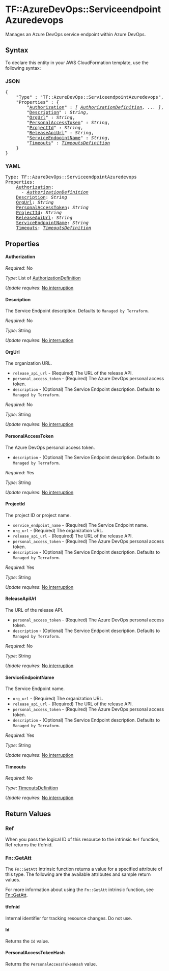 # TF::AzureDevOps::ServiceendpointAzuredevops

Manages an Azure DevOps service endpoint within Azure DevOps.

## Syntax

To declare this entity in your AWS CloudFormation template, use the following syntax:

### JSON

<pre>
{
    "Type" : "TF::AzureDevOps::ServiceendpointAzuredevops",
    "Properties" : {
        "<a href="#authorization" title="Authorization">Authorization</a>" : <i>[ <a href="authorizationdefinition.md">AuthorizationDefinition</a>, ... ]</i>,
        "<a href="#description" title="Description">Description</a>" : <i>String</i>,
        "<a href="#orgurl" title="OrgUrl">OrgUrl</a>" : <i>String</i>,
        "<a href="#personalaccesstoken" title="PersonalAccessToken">PersonalAccessToken</a>" : <i>String</i>,
        "<a href="#projectid" title="ProjectId">ProjectId</a>" : <i>String</i>,
        "<a href="#releaseapiurl" title="ReleaseApiUrl">ReleaseApiUrl</a>" : <i>String</i>,
        "<a href="#serviceendpointname" title="ServiceEndpointName">ServiceEndpointName</a>" : <i>String</i>,
        "<a href="#timeouts" title="Timeouts">Timeouts</a>" : <i><a href="timeoutsdefinition.md">TimeoutsDefinition</a></i>
    }
}
</pre>

### YAML

<pre>
Type: TF::AzureDevOps::ServiceendpointAzuredevops
Properties:
    <a href="#authorization" title="Authorization">Authorization</a>: <i>
      - <a href="authorizationdefinition.md">AuthorizationDefinition</a></i>
    <a href="#description" title="Description">Description</a>: <i>String</i>
    <a href="#orgurl" title="OrgUrl">OrgUrl</a>: <i>String</i>
    <a href="#personalaccesstoken" title="PersonalAccessToken">PersonalAccessToken</a>: <i>String</i>
    <a href="#projectid" title="ProjectId">ProjectId</a>: <i>String</i>
    <a href="#releaseapiurl" title="ReleaseApiUrl">ReleaseApiUrl</a>: <i>String</i>
    <a href="#serviceendpointname" title="ServiceEndpointName">ServiceEndpointName</a>: <i>String</i>
    <a href="#timeouts" title="Timeouts">Timeouts</a>: <i><a href="timeoutsdefinition.md">TimeoutsDefinition</a></i>
</pre>

## Properties

#### Authorization

_Required_: No

_Type_: List of <a href="authorizationdefinition.md">AuthorizationDefinition</a>

_Update requires_: [No interruption](https://docs.aws.amazon.com/AWSCloudFormation/latest/UserGuide/using-cfn-updating-stacks-update-behaviors.html#update-no-interrupt)

#### Description

The Service Endpoint description. Defaults to `Managed by Terraform`.

_Required_: No

_Type_: String

_Update requires_: [No interruption](https://docs.aws.amazon.com/AWSCloudFormation/latest/UserGuide/using-cfn-updating-stacks-update-behaviors.html#update-no-interrupt)

#### OrgUrl

The organization URL.
- `release_api_url` - (Required) The URL of the release API.
- `personal_access_token` - (Required) The Azure DevOps personal access token.
- `description` - (Optional) The Service Endpoint description. Defaults to `Managed by Terraform`.

_Required_: No

_Type_: String

_Update requires_: [No interruption](https://docs.aws.amazon.com/AWSCloudFormation/latest/UserGuide/using-cfn-updating-stacks-update-behaviors.html#update-no-interrupt)

#### PersonalAccessToken

The Azure DevOps personal access token.
- `description` - (Optional) The Service Endpoint description. Defaults to `Managed by Terraform`.

_Required_: Yes

_Type_: String

_Update requires_: [No interruption](https://docs.aws.amazon.com/AWSCloudFormation/latest/UserGuide/using-cfn-updating-stacks-update-behaviors.html#update-no-interrupt)

#### ProjectId

The project ID or project name.
- `service_endpoint_name` - (Required) The Service Endpoint name.
- `org_url` - (Required) The organization URL.
- `release_api_url` - (Required) The URL of the release API.
- `personal_access_token` - (Required) The Azure DevOps personal access token.
- `description` - (Optional) The Service Endpoint description. Defaults to `Managed by Terraform`.

_Required_: Yes

_Type_: String

_Update requires_: [No interruption](https://docs.aws.amazon.com/AWSCloudFormation/latest/UserGuide/using-cfn-updating-stacks-update-behaviors.html#update-no-interrupt)

#### ReleaseApiUrl

The URL of the release API.
- `personal_access_token` - (Required) The Azure DevOps personal access token.
- `description` - (Optional) The Service Endpoint description. Defaults to `Managed by Terraform`.

_Required_: No

_Type_: String

_Update requires_: [No interruption](https://docs.aws.amazon.com/AWSCloudFormation/latest/UserGuide/using-cfn-updating-stacks-update-behaviors.html#update-no-interrupt)

#### ServiceEndpointName

The Service Endpoint name.
- `org_url` - (Required) The organization URL.
- `release_api_url` - (Required) The URL of the release API.
- `personal_access_token` - (Required) The Azure DevOps personal access token.
- `description` - (Optional) The Service Endpoint description. Defaults to `Managed by Terraform`.

_Required_: Yes

_Type_: String

_Update requires_: [No interruption](https://docs.aws.amazon.com/AWSCloudFormation/latest/UserGuide/using-cfn-updating-stacks-update-behaviors.html#update-no-interrupt)

#### Timeouts

_Required_: No

_Type_: <a href="timeoutsdefinition.md">TimeoutsDefinition</a>

_Update requires_: [No interruption](https://docs.aws.amazon.com/AWSCloudFormation/latest/UserGuide/using-cfn-updating-stacks-update-behaviors.html#update-no-interrupt)

## Return Values

### Ref

When you pass the logical ID of this resource to the intrinsic `Ref` function, Ref returns the tfcfnid.

### Fn::GetAtt

The `Fn::GetAtt` intrinsic function returns a value for a specified attribute of this type. The following are the available attributes and sample return values.

For more information about using the `Fn::GetAtt` intrinsic function, see [Fn::GetAtt](https://docs.aws.amazon.com/AWSCloudFormation/latest/UserGuide/intrinsic-function-reference-getatt.html).

#### tfcfnid

Internal identifier for tracking resource changes. Do not use.

#### Id

Returns the <code>Id</code> value.

#### PersonalAccessTokenHash

Returns the <code>PersonalAccessTokenHash</code> value.

